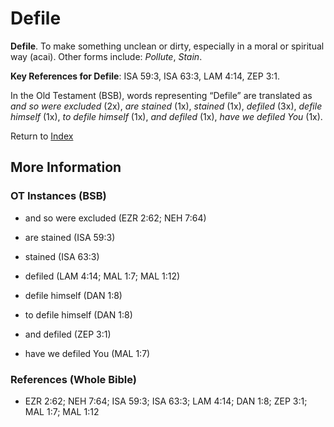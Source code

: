 # Defile
**Defile**. 
To make something unclean or dirty, especially in a moral or spiritual way (acai). 
Other forms include: 
*Pollute*, *Stain*. 


**Key References for Defile**: 
ISA 59:3, ISA 63:3, LAM 4:14, ZEP 3:1. 


In the Old Testament (BSB), words representing “Defile” are translated as 
*and so were excluded* (2x), *are stained* (1x), *stained* (1x), *defiled* (3x), *defile himself* (1x), *to defile himself* (1x), *and defiled* (1x), *have we defiled You* (1x). 




Return to [Index](00-Index.md)

## More Information

### OT Instances (BSB)

* and so were excluded (EZR 2:62; NEH 7:64)

* are stained (ISA 59:3)

* stained (ISA 63:3)

* defiled (LAM 4:14; MAL 1:7; MAL 1:12)

* defile himself (DAN 1:8)

* to defile himself (DAN 1:8)

* and defiled (ZEP 3:1)

* have we defiled You (MAL 1:7)



### References (Whole Bible)

* EZR 2:62; NEH 7:64; ISA 59:3; ISA 63:3; LAM 4:14; DAN 1:8; ZEP 3:1; MAL 1:7; MAL 1:12



